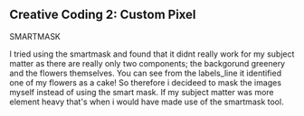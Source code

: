 ## Creative Coding 2: Custom Pixel

SMARTMASK

I tried using the smartmask and found that it didnt really work for my subject matter as there are really only two components; the backgorund greenery and the flowers themselves. You can see from the labels_line it identified one of my flowers as a cake! So therefore i decideed to mask the images myself instead of using the smart mask. 
If my subject matter was more element heavy that's when i would have made use of the smartmask tool.
